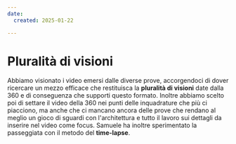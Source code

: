 ```yaml
---
date:
  created: 2025-01-22

---
```


# Pluralità di visioni
Abbiamo visionato i video emersi dalle diverse prove, accorgendoci di dover ricercare un mezzo efficace che restituisca la **pluralità di visioni** date dalla 360 e di conseguenza che supporti questo formato. Inoltre abbiamo scelto poi di settare il video della 360 nei punti delle inquadrature che più ci piacciono, ma anche che ci mancano ancora delle prove che rendano al meglio un gioco di sguardi con l'architettura e tutto il lavoro sui dettagli da inserire nel video come focus. Samuele ha inoltre sperimentato la passeggiata con il metodo del **time-lapse**.